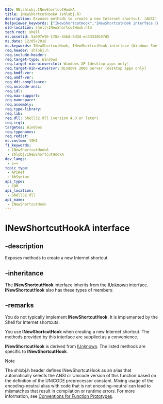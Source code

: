 ```yaml
---
UID: NN:shlobj.INewShortcutHookA
title: INewShortcutHookA (shlobj.h)
description: Exposes methods to create a new Internet shortcut. (ANSI)
helpviewer_keywords: ["INewShortcutHook","INewShortcutHook interface [Windows Shell]","INewShortcutHook interface [Windows Shell]","described","INewShortcutHookA","INewShortcutHookW","_win32_INewShortcutHook","shell.INewShortcutHook","shlobj/INewShortcutHook"]
old-location: shell\INewShortcutHook.htm
tech.root: shell
ms.assetid: 5a097e96-178a-44bd-9d3d-ed53338b97d5
ms.date: 12/05/2018
ms.keywords: INewShortcutHook, INewShortcutHook interface [Windows Shell], INewShortcutHook interface [Windows Shell],described, INewShortcutHookA, INewShortcutHookW, _win32_INewShortcutHook, shell.INewShortcutHook, shlobj/INewShortcutHook
req.header: shlobj.h
req.include-header: 
req.target-type: Windows
req.target-min-winverclnt: Windows XP [desktop apps only]
req.target-min-winversvr: Windows 2000 Server [desktop apps only]
req.kmdf-ver: 
req.umdf-ver: 
req.ddi-compliance: 
req.unicode-ansi: 
req.idl: 
req.max-support: 
req.namespace: 
req.assembly: 
req.type-library: 
req.lib: 
req.dll: Shell32.dll (version 4.0 or later)
req.irql: 
targetos: Windows
req.typenames: 
req.redist: 
ms.custom: 19H1
f1_keywords:
 - INewShortcutHookA
 - shlobj/INewShortcutHookA
dev_langs:
 - c++
topic_type:
 - APIRef
 - kbSyntax
api_type:
 - COM
api_location:
 - Shell32.dll
api_name:
 - INewShortcutHook
---
```


# INewShortcutHookA interface


## -description

Exposes methods to create a new Internet shortcut.

## -inheritance

The <b>INewShortcutHook</b> interface inherits from the <a href="/windows/desktop/api/unknwn/nn-unknwn-iunknown">IUnknown</a> interface. <b>INewShortcutHook</b> also has these types of members:

## -remarks

You do not typically implement <b>INewShortcutHook</b>. It is implemented by the Shell for Internet shortcuts.

You use <b>INewShortcutHook</b> when creating a new Internet shortcut. The methods provided by this interface are supplied as a convenience.

<b>INewShortcutHook</b> is derived from <a href="/windows/desktop/api/unknwn/nn-unknwn-iunknown">IUnknown</a>. The listed methods are specific to <b>INewShortcutHook</b>.




> [!NOTE]
> The shlobj.h header defines INewShortcutHook as an alias that automatically selects the ANSI or Unicode version of this function based on the definition of the UNICODE preprocessor constant. Mixing usage of the encoding-neutral alias with code that is not encoding-neutral can lead to mismatches that result in compilation or runtime errors. For more information, see [Conventions for Function Prototypes](/windows/win32/intl/conventions-for-function-prototypes).
